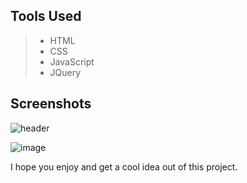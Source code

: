 
## Tools Used

> * HTML
> * CSS
> * JavaScript
> * JQuery

## Screenshots

![header](https://user-images.githubusercontent.com/28181502/27298110-f89c41aa-5559-11e7-9b4f-442060703c9c.PNG)

![image](https://user-images.githubusercontent.com/28181502/27338242-417b2b18-5607-11e7-8a5a-8904332e0a56.png)

I hope you enjoy and get a cool idea out of this project.
